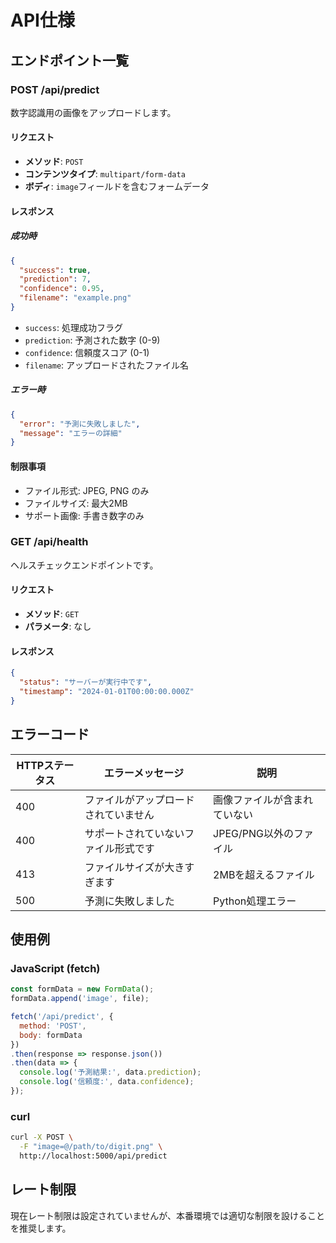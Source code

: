 # API仕様

## エンドポイント一覧

### POST /api/predict

数字認識用の画像をアップロードします。

#### リクエスト

- **メソッド**: `POST`
- **コンテンツタイプ**: `multipart/form-data`
- **ボディ**: `image`フィールドを含むフォームデータ

#### レスポンス

##### 成功時

```json
{
  "success": true,
  "prediction": 7,
  "confidence": 0.95,
  "filename": "example.png"
}
```

- `success`: 処理成功フラグ
- `prediction`: 予測された数字 (0-9)
- `confidence`: 信頼度スコア (0-1)
- `filename`: アップロードされたファイル名

##### エラー時

```json
{
  "error": "予測に失敗しました",
  "message": "エラーの詳細"
}
```

#### 制限事項

- ファイル形式: JPEG, PNG のみ
- ファイルサイズ: 最大2MB
- サポート画像: 手書き数字のみ

### GET /api/health

ヘルスチェックエンドポイントです。

#### リクエスト

- **メソッド**: `GET`
- **パラメータ**: なし

#### レスポンス

```json
{
  "status": "サーバーが実行中です",
  "timestamp": "2024-01-01T00:00:00.000Z"
}
```

## エラーコード

| HTTPステータス | エラーメッセージ | 説明 |
|---------------|-----------------|-----|
| 400 | ファイルがアップロードされていません | 画像ファイルが含まれていない |
| 400 | サポートされていないファイル形式です | JPEG/PNG以外のファイル |
| 413 | ファイルサイズが大きすぎます | 2MBを超えるファイル |
| 500 | 予測に失敗しました | Python処理エラー |

## 使用例

### JavaScript (fetch)

```javascript
const formData = new FormData();
formData.append('image', file);

fetch('/api/predict', {
  method: 'POST',
  body: formData
})
.then(response => response.json())
.then(data => {
  console.log('予測結果:', data.prediction);
  console.log('信頼度:', data.confidence);
});
```

### curl

```bash
curl -X POST \
  -F "image=@/path/to/digit.png" \
  http://localhost:5000/api/predict
```

## レート制限

現在レート制限は設定されていませんが、本番環境では適切な制限を設けることを推奨します。
